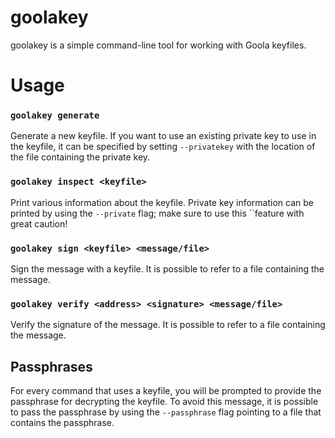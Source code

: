 goolakey
======

goolakey is a simple command-line tool for working with Goola keyfiles.


# Usage

### `goolakey generate`

Generate a new keyfile.
If you want to use an existing private key to use in the keyfile, it can be 
specified by setting `--privatekey` with the location of the file containing the 
private key.


### `goolakey inspect <keyfile>`

Print various information about the keyfile.
Private key information can be printed by using the `--private` flag;
make sure to use this ``feature with great caution!


### `goolakey sign <keyfile> <message/file>`

Sign the message with a keyfile.
It is possible to refer to a file containing the message.


### `goolakey verify <address> <signature> <message/file>`

Verify the signature of the message.
It is possible to refer to a file containing the message.


## Passphrases

For every command that uses a keyfile, you will be prompted to provide the 
passphrase for decrypting the keyfile.  To avoid this message, it is possible
to pass the passphrase by using the `--passphrase` flag pointing to a file that
contains the passphrase.
